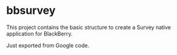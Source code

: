 # bbsurvey
This project contains the basic structure to create a Survey native application for BlackBerry.

Just exported from Google code.


